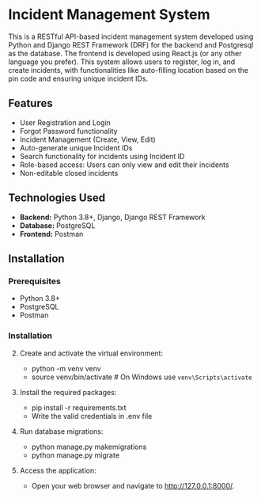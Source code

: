 # Incident Management System

This is a RESTful API-based incident management system developed using Python and Django REST Framework (DRF) for the backend and Postgresql as the database. The frontend is developed using React.js (or any other language you prefer). This system allows users to register, log in, and create incidents, with functionalities like auto-filling location based on the pin code and ensuring unique incident IDs.

## Features

- User Registration and Login
- Forgot Password functionality
- Incident Management (Create, View, Edit)
- Auto-generate unique Incident IDs
- Search functionality for incidents using Incident ID
- Role-based access: Users can only view and edit their incidents
- Non-editable closed incidents

## Technologies Used

- **Backend:** Python 3.8+, Django, Django REST Framework
- **Database:** PostgreSQL
- **Frontend:** Postman


## Installation

### Prerequisites

- Python 3.8+
- PostgreSQL
- Postman

### Installation

2. Create and activate the virtual environment:

   - python -m venv venv
   - source venv/bin/activate  # On Windows use `venv\Scripts\activate`


3. Install the required packages:

   - pip install -r requirements.txt
   - Write the valid credentials in .env file

4. Run database migrations:

   - python manage.py makemigrations
   - python manage.py migrate

5. Access the application:

   - Open your web browser and navigate to http://127.0.0.1:8000/.



